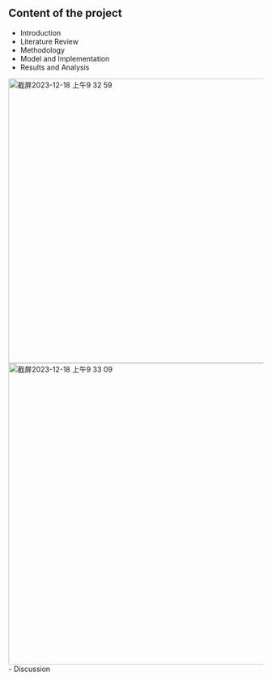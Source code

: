 
## Content of the project
- Introduction
- Literature Review
- Methodology
- Model and Implementation
- Results and Analysis
<img width="562" alt="截屏2023-12-18 上午9 32 59" src="https://github.com/ChengchengCai006/optimization_project/assets/145884793/59f05df3-1862-45c0-9ae8-6c18603c37f4">
<img width="596" alt="截屏2023-12-18 上午9 33 09" src="https://github.com/ChengchengCai006/optimization_project/assets/145884793/5ac01274-6d13-4f11-a90a-be29c7e60e1b">
-  Discussion
